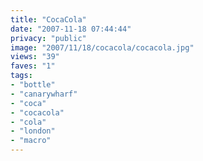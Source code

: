```yaml
---
title: "CocaCola"
date: "2007-11-18 07:44:44"
privacy: "public"
image: "2007/11/18/cocacola/cocacola.jpg"
views: "39"
faves: "1"
tags:
- "bottle"
- "canarywharf"
- "coca"
- "cocacola"
- "cola"
- "london"
- "macro"
---
```


